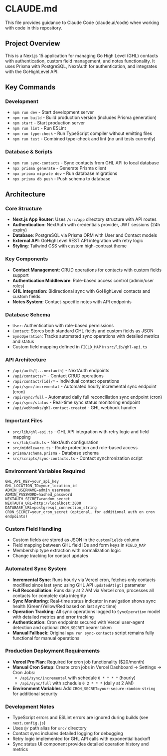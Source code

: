 # CLAUDE.md

This file provides guidance to Claude Code (claude.ai/code) when working with code in this repository.

## Project Overview

This is a Next.js 15 application for managing Go High Level (GHL) contacts with authentication, custom field management, and notes functionality. It uses Prisma with PostgreSQL, NextAuth for authentication, and integrates with the GoHighLevel API.

## Key Commands

### Development
- `npm run dev` - Start development server
- `npm run build` - Build production version (includes Prisma generation)
- `npm start` - Start production server
- `npm run lint` - Run ESLint
- `npm run type-check` - Run TypeScript compiler without emitting files
- `npm run test` - Combined type-check and lint (no unit tests currently)

### Database & Scripts
- `npm run sync-contacts` - Sync contacts from GHL API to local database
- `npx prisma generate` - Generate Prisma client
- `npx prisma migrate dev` - Run database migrations
- `npx prisma db push` - Push schema to database

## Architecture

### Core Structure
- **Next.js App Router**: Uses `/src/app` directory structure with API routes
- **Authentication**: NextAuth with credentials provider, JWT sessions (24h expiry)
- **Database**: PostgreSQL via Prisma ORM with User and Contact models
- **External API**: GoHighLevel REST API integration with retry logic
- **Styling**: Tailwind CSS with custom high-contrast theme

### Key Components
- **Contact Management**: CRUD operations for contacts with custom fields support
- **Authentication Middleware**: Role-based access control (admin/user roles)
- **GHL Integration**: Bidirectional sync with GoHighLevel contacts and custom fields
- **Notes System**: Contact-specific notes with API endpoints

### Database Schema
- `User`: Authentication with role-based permissions
- `Contact`: Stores both standard GHL fields and custom fields as JSON
- `SyncOperation`: Tracks automated sync operations with detailed metrics and status
- Custom field mapping defined in `FIELD_MAP` in `src/lib/ghl-api.ts`

### API Architecture
- `/api/auth/[...nextauth]` - NextAuth endpoints
- `/api/contacts/*` - Contact CRUD operations
- `/api/contact/[id]/*` - Individual contact operations
- `/api/sync/incremental` - Automated hourly incremental sync endpoint (cron)
- `/api/sync/full` - Automated daily full reconciliation sync endpoint (cron)
- `/api/sync/status` - Real-time sync status monitoring endpoint
- `/api/webhooks/ghl-contact-created` - GHL webhook handler

### Important Files
- `src/lib/ghl-api.ts` - GHL API integration with retry logic and field mapping
- `src/lib/auth.ts` - NextAuth configuration
- `src/middleware.ts` - Route protection and role-based access
- `prisma/schema.prisma` - Database schema
- `src/scripts/sync-contacts.ts` - Contact synchronization script

### Environment Variables Required
```
GHL_API_KEY=your_api_key
GHL_LOCATION_ID=your_location_id
ADMIN_USERNAME=admin_username
ADMIN_PASSWORD=hashed_password
NEXTAUTH_SECRET=random_secret
NEXTAUTH_URL=http://localhost:3000
DATABASE_URL=postgresql_connection_string
CRON_SECRET=your_cron_secret (optional, for additional auth on cron endpoints)
```

### Custom Field Handling
- Custom fields are stored as JSON in the `customFields` column
- Field mapping between GHL field IDs and form keys in `FIELD_MAP`
- Membership type extraction with normalization logic
- Change tracking for contact updates

### Automated Sync System
- **Incremental Sync**: Runs hourly via Vercel cron, fetches only contacts modified since last sync using GHL API `updatedAt[gt]` parameter
- **Full Reconciliation**: Runs daily at 2 AM via Vercel cron, processes all contacts for complete data integrity
- **Sync Monitoring**: Real-time status indicator in navigation shows sync health (Green/Yellow/Red based on last sync time)
- **Operation Tracking**: All sync operations logged to `SyncOperation` model with detailed metrics and error tracking
- **Authentication**: Cron endpoints secured with Vercel user-agent detection and optional `CRON_SECRET` bearer token
- **Manual Fallback**: Original `npm run sync-contacts` script remains fully functional for manual operations

### Production Deployment Requirements
- **Vercel Pro Plan**: Required for cron job functionality ($20/month)
- **Manual Cron Setup**: Create cron jobs in Vercel Dashboard → Settings → Cron Jobs:
  - `/api/sync/incremental` with schedule `0 * * * *` (hourly)
  - `/api/sync/full` with schedule `0 2 * * *` (daily at 2 AM)
- **Environment Variables**: Add `CRON_SECRET=your-secure-random-string` for additional security

### Development Notes
- TypeScript errors and ESLint errors are ignored during builds (see `next.config.js`)
- Uses `@/` path alias for `src/` directory
- Contact sync includes detailed logging for debugging
- Retry logic implemented for GHL API calls with exponential backoff
- Sync status UI component provides detailed operation history and metrics